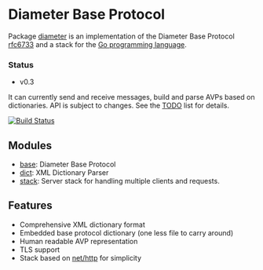 # Diameter Base Protocol

Package [diameter](http://godoc.org/github.com/fiorix/go-diameter) is an
implementation of the
Diameter Base Protocol [rfc6733](http://tools.ietf.org/html/rfc6733)
and a stack for the [Go programming language](http://golang.org).

### Status

- v0.3

It can currently send and receive messages, build and parse AVPs based on
dictionaries. API is subject to changes. See the [TODO](./TODO) list for
details.

[![Build Status](https://secure.travis-ci.org/fiorix/go-diameter.png)](http://travis-ci.org/fiorix/go-diameter)

## Modules

- [base](./base): Diameter Base Protocol
- [dict](./dict): XML Dictionary Parser
- [stack](./stack): Server stack for handling multiple clients and requests.

## Features

- Comprehensive XML dictionary format
- Embedded base protocol dictionary (one less file to carry around)
- Human readable AVP representation
- TLS support
- Stack based on [net/http](http://golang.org/pkg/net/http/) for simplicity
